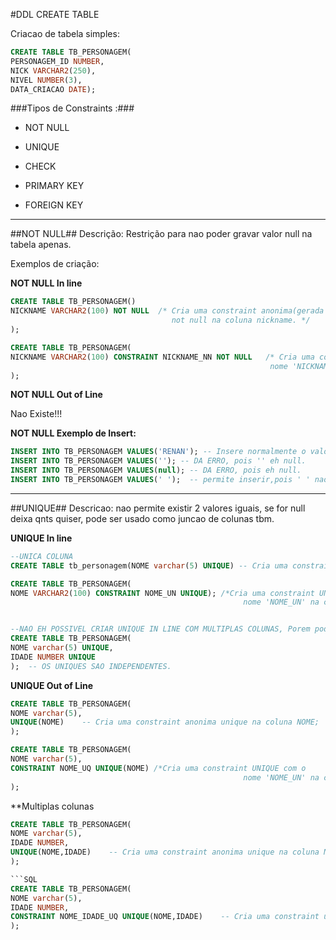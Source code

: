 #DDL CREATE TABLE

Criacao de tabela simples:

``` SQL
CREATE TABLE TB_PERSONAGEM(
PERSONAGEM_ID NUMBER,
NICK VARCHAR2(250),
NIVEL NUMBER(3),
DATA_CRIACAO DATE);
```

###Tipos de Constraints :###

* NOT NULL

* UNIQUE

* CHECK

* PRIMARY KEY

* FOREIGN KEY

----------------------------------
##NOT NULL##
Descrição:  Restrição para nao poder gravar valor null na tabela apenas.

Exemplos de criação:

**NOT NULL In line**
```SQL
CREATE TABLE TB_PERSONAGEM()
NICKNAME VARCHAR2(100) NOT NULL  /* Cria uma constraint anonima(gerada com nome pelo oracle) 
                                    not null na coluna nickname. */
);

CREATE TABLE TB_PERSONAGEM(
NICKNAME VARCHAR2(100) CONSTRAINT NICKNAME_NN NOT NULL   /* Cria uma constraint not null com o 
                                                          nome 'NICKNAME_NN' na coluna Nickname. */
);
```

**NOT NULL Out of Line**

Nao Existe!!!

**NOT NULL Exemplo de Insert:**
```SQL
INSERT INTO TB_PERSONAGEM VALUES('RENAN'); -- Insere normalmente o valor 'Renan';
INSERT INTO TB_PERSONAGEM VALUES(''); -- DA ERRO, pois '' eh null.
INSERT INTO TB_PERSONAGEM VALUES(null); -- DA ERRO, pois eh null.
INSERT INTO TB_PERSONAGEM VALUES(' ');  -- permite inserir,pois ' ' nao eh null.
```

------------------------------------------------------------------------------------------
##UNIQUE##
Descricao: nao permite existir 2 valores iguais, se for null deixa qnts quiser, pode ser usado como juncao de colunas tbm.

**UNIQUE In line**
```SQL
--UNICA COLUNA
CREATE TABLE tb_personagem(NOME varchar(5) UNIQUE) -- Cria uma constraint anonima unique na coluna NOME;

CREATE TABLE TB_PERSONAGEM(
NOME VARCHAR2(100) CONSTRAINT NOME_UN UNIQUE); /*Cria uma constraint UNIQUE com o 
                                                    nome 'NOME_UN' na coluna Nickname. */


--NAO EH POSSIVEL CRIAR UNIQUE IN LINE COM MULTIPLAS COLUNAS, Porem pode ser usado unique para varias colunas separadas.
CREATE TABLE TB_PERSONAGEM(
NOME varchar(5) UNIQUE,
IDADE NUMBER UNIQUE
);  -- OS UNIQUES SAO INDEPENDENTES.
```


**UNIQUE Out of Line**
```SQL
CREATE TABLE TB_PERSONAGEM(
NOME varchar(5),
UNIQUE(NOME)    -- Cria uma constraint anonima unique na coluna NOME;
);

CREATE TABLE TB_PERSONAGEM(
NOME varchar(5),
CONSTRAINT NOME_UQ UNIQUE(NOME) /*Cria uma constraint UNIQUE com o 
                                                    nome 'NOME_UN' na coluna Nickname. */
);
```

**Multiplas colunas 

```SQL
CREATE TABLE TB_PERSONAGEM(
NOME varchar(5),
IDADE NUMBER,
UNIQUE(NOME,IDADE)    -- Cria uma constraint anonima unique na coluna NOME e IDADE JUNTAS!
);

```SQL
CREATE TABLE TB_PERSONAGEM(
NOME varchar(5),
IDADE NUMBER,
CONSTRAINT NOME_IDADE_UQ UNIQUE(NOME,IDADE)    -- Cria uma constraint unique com o nome 'NOME_UN' na coluna NOME e IDADE JUNTAS!
);










